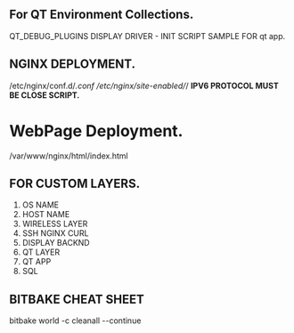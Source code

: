 ## For QT Environment Collections.

QT_DEBUG_PLUGINS
DISPLAY DRIVER - 
INIT SCRIPT SAMPLE FOR  qt app.  



## NGINX DEPLOYMENT.
/etc/nginx/conf.d/*.conf
/etc/nginx/site-enabled/*/
**IPV6 PROTOCOL MUST BE CLOSE SCRIPT.**
# WebPage Deployment.
/var/www/nginx/html/index.html



## FOR CUSTOM LAYERS.
1. OS NAME 
2. HOST NAME
4. WIRELESS LAYER
5. SSH NGINX CURL
6. DISPLAY BACKND
7. QT LAYER
8. QT APP
9. SQL




## BITBAKE CHEAT SHEET

bitbake world -c cleanall --continue